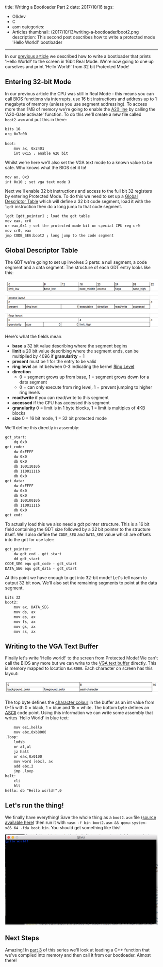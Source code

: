 title: Writing a Bootloader Part 2
date: 2017/10/16
tags:
- OSdev
- C
- asm
categories:
- Articles
thumbnail: /2017/10/13/writing-a-bootloader/boot2.png
description: This second post describes how to write a protected mode 'Hello World!' bootloader
---

In our [previous article](/2017/10/13/writing-a-bootloader/) we described how to write a bootloader that prints 'Hello World!' to the screen in 16bit Real Mode. We're now going to one up ourselves and print 'Hello World!' from 32 bit Protected Mode!

Entering 32-bit Mode
--------------------

In our previous article the CPU was still in Real Mode - this means you can call BIOS functions via interrupts, use 16 bit instructions and address up to 1 megabyte of memory (unless you use segment addressing). To access more than 1MB of memory we're going to enable the [A20 line](http://wiki.osdev.org/A20_Line) by calling the 'A20-Gate activate' function. To do this we'll create a new file called `boot2.asm` and put this in there:

	bits 16
	org 0x7c00

	boot:
		mov ax, 0x2401
		int 0x15 ; enable A20 bit

Whilst we're here we'll also set the VGA text mode to a known value to be safe. Who knows what the BIOS set it to!

	mov ax, 0x3
	int 0x10 ; set vga text mode 3

Next we'll enable 32 bit instructions and access to the full bit 32 registers by entering Protected Mode. To do this we need to set up a [Global Descriptor Table](http://wiki.osdev.org/GDT) which will define a 32 bit code segment, load it with the `lgdt` instruction then do a long jump to that code segment.

	lgdt [gdt_pointer] ; load the gdt table
	mov eax, cr0 
	or eax,0x1 ; set the protected mode bit on special CPU reg cr0
	mov cr0, eax
	jmp CODE_SEG:boot2 ; long jump to the code segment

Global Descriptor Table
-----------------------

The GDT we're going to set up involves 3 parts: a null segment, a code segment and a data segment. The structure of each GDT entry looks like this:

![GDT Entry Layout](/2017/10/13/writing-a-bootloader/gdt.png)

Here's what the fields mean:
- **base** a 32 bit value describing where the segment begins
- **limit** a 20 bit value describing where the segment ends, can be multiplied by 4096 if **granularity** = 1
- **present** must be 1 for the entry to be valid
- **ring level** an int between 0-3 indicating the kernel [Ring Level](http://wiki.osdev.org/Security#Rings)
- **direction** 
	- 0 = segment grows up from base, 1 = segment grows down for a data segment
	- 0 = can only execute from ring level, 1 = prevent jumping to higher ring levels
- **read/write** if you can read/write to this segment
- **accessed** if the CPU has accessed this segment
- **granularity** 0 = limit is in 1 byte blocks, 1 = limit is multiples of 4KB blocks
- **size** 0 = 16 bit mode, 1 = 32 bit protected mode

We'll define this directly in assembly:

	gdt_start:
		dq 0x0
	gdt_code:
		dw 0xFFFF
		dw 0x0
		db 0x0
		db 10011010b
		db 11001111b
		db 0x0
	gdt_data:
		dw 0xFFFF
		dw 0x0
		db 0x0
		db 10010010b
		db 11001111b
		db 0x0
	gdt_end:

To actually load this we also need a gdt pointer structure. This is a 16 bit field containing the GDT size followed by a 32 bit pointer to the structure itself. We'll also define the `CODE_SEG` and `DATA_SEG` value which are offsets into the gdt for use later:

	gdt_pointer:
		dw gdt_end - gdt_start
		dd gdt_start
	CODE_SEG equ gdt_code - gdt_start
	DATA_SEG equ gdt_data - gdt_start

At this point we have enough to get into 32-bit mode! Let's tell nasm to output 32 bit now. We'll also set the remaining segments to point at the data segment.

	bits 32
	boot2:
		mov ax, DATA_SEG
		mov ds, ax
		mov es, ax
		mov fs, ax
		mov gs, ax
		mov ss, ax

Writing to the VGA Text Buffer
------------------------------

Finally let's write 'Hello world!' to the screen from Protected Mode! We can't call the BIOS any more but we can write to the [VGA text buffer](https://en.wikipedia.org/wiki/VGA-compatible_text_mode) directly. This is memory mapped to location `0xb8000`. Each character on screen has this layout:

![VGA Character Layout](/2017/10/13/writing-a-bootloader/vga.png)

The top byte defines the [character colour](https://en.wikipedia.org/wiki/Video_Graphics_Array#Color_palette) in the buffer as an int value from 0-15 with 0 = black, 1 = blue and 15 = white. The bottom byte defines an [ASCII](http://www.asciitable.com/) code point. Using this information we can write some assembly that writes 'Hello World' in blue text:

		mov esi,hello
		mov ebx,0xb8000
	.loop:
		lodsb
		or al,al
		jz halt
		or eax,0x0100
		mov word [ebx], ax
		add ebx,2
		jmp .loop
	halt:
		cli
		hlt
	hello: db "Hello world!",0

Let's run the thing!
--------------------

We finally have everything! Save the whole thing as a `boot2.asm` file ([source available here](/2017/10/13/writing-a-bootloader/boot2.asm)) then run it with `nasm -f bin boot2.asm && qemu-system-x86_64 -fda boot.bin`. You should get something like this!


![Protected Mode Hello World](/2017/10/13/writing-a-bootloader/boot2.png)

Next Steps
----------

Amazing! In [part 3](/2017/10/18/writing-a-bootloader3/) of this series we'll look at loading a C++ function that we've compiled into memory and then call it from our bootloader. Almost there!


